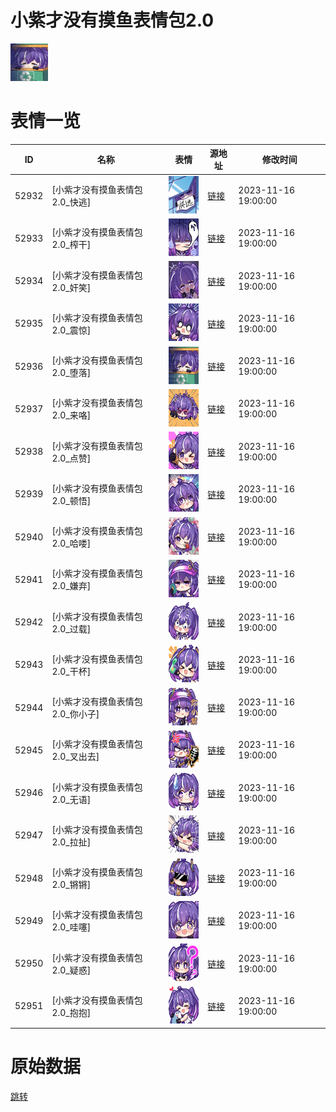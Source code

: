 # 小紫才没有摸鱼表情包2.0

<img src="./cover.png" height="60" alt="cover" />

# 表情一览

|ID|名称|表情|源地址|修改时间|
|----|----|----|----|----|
|52932|[小紫才没有摸鱼表情包2.0_快逃]|<img src="./pic/052932_%5B小紫才没有摸鱼表情包2.0_快逃%5D.png" height="60" alt="快逃"/>|[链接](https://i0.hdslb.com/bfs/garb/67b8488070734f7e26662141dc300d7b85e676f9.png)|2023-11-16 19:00:00|
|52933|[小紫才没有摸鱼表情包2.0_榨干]|<img src="./pic/052933_%5B小紫才没有摸鱼表情包2.0_榨干%5D.png" height="60" alt="榨干"/>|[链接](https://i0.hdslb.com/bfs/garb/a426e337eca7bee9d1fad0002d6b2f3e2e53a300.png)|2023-11-16 19:00:00|
|52934|[小紫才没有摸鱼表情包2.0_奸笑]|<img src="./pic/052934_%5B小紫才没有摸鱼表情包2.0_奸笑%5D.png" height="60" alt="奸笑"/>|[链接](https://i0.hdslb.com/bfs/garb/063c29831c598a905052e093f6bde795d262938b.png)|2023-11-16 19:00:00|
|52935|[小紫才没有摸鱼表情包2.0_震惊]|<img src="./pic/052935_%5B小紫才没有摸鱼表情包2.0_震惊%5D.png" height="60" alt="震惊"/>|[链接](https://i0.hdslb.com/bfs/garb/fb99c1a26509f3d0bef7e51a8f21047aa5f5da52.png)|2023-11-16 19:00:00|
|52936|[小紫才没有摸鱼表情包2.0_堕落]|<img src="./pic/052936_%5B小紫才没有摸鱼表情包2.0_堕落%5D.png" height="60" alt="堕落"/>|[链接](https://i0.hdslb.com/bfs/garb/7ec7a9de9328cab8a30fc677f896868af8d7b831.png)|2023-11-16 19:00:00|
|52937|[小紫才没有摸鱼表情包2.0_来咯]|<img src="./pic/052937_%5B小紫才没有摸鱼表情包2.0_来咯%5D.png" height="60" alt="来咯"/>|[链接](https://i0.hdslb.com/bfs/garb/eb39663a13e036469aa69330f48150947ef73ce0.png)|2023-11-16 19:00:00|
|52938|[小紫才没有摸鱼表情包2.0_点赞]|<img src="./pic/052938_%5B小紫才没有摸鱼表情包2.0_点赞%5D.png" height="60" alt="点赞"/>|[链接](https://i0.hdslb.com/bfs/garb/54591720bbcfd848b62efbe261d4f669ee80a5ab.png)|2023-11-16 19:00:00|
|52939|[小紫才没有摸鱼表情包2.0_顿悟]|<img src="./pic/052939_%5B小紫才没有摸鱼表情包2.0_顿悟%5D.png" height="60" alt="顿悟"/>|[链接](https://i0.hdslb.com/bfs/garb/877a919c0028cf974ccfb54894ee9cf499bc188f.png)|2023-11-16 19:00:00|
|52940|[小紫才没有摸鱼表情包2.0_哈喽]|<img src="./pic/052940_%5B小紫才没有摸鱼表情包2.0_哈喽%5D.png" height="60" alt="哈喽"/>|[链接](https://i0.hdslb.com/bfs/garb/653d32f9e279bd1de9382d38a157e5dfbf1d2d52.png)|2023-11-16 19:00:00|
|52941|[小紫才没有摸鱼表情包2.0_嫌弃]|<img src="./pic/052941_%5B小紫才没有摸鱼表情包2.0_嫌弃%5D.png" height="60" alt="嫌弃"/>|[链接](https://i0.hdslb.com/bfs/garb/edf98e95c1cdb2dc0493c0d8c7c3dd5de5aaef03.png)|2023-11-16 19:00:00|
|52942|[小紫才没有摸鱼表情包2.0_过载]|<img src="./pic/052942_%5B小紫才没有摸鱼表情包2.0_过载%5D.png" height="60" alt="过载"/>|[链接](https://i0.hdslb.com/bfs/garb/32bbde0241a4e11e787229b7b29b9ee6bbc6037a.png)|2023-11-16 19:00:00|
|52943|[小紫才没有摸鱼表情包2.0_干杯]|<img src="./pic/052943_%5B小紫才没有摸鱼表情包2.0_干杯%5D.png" height="60" alt="干杯"/>|[链接](https://i0.hdslb.com/bfs/garb/e396c58f8fef6bbe7b42e3cb8231143cc33330cb.png)|2023-11-16 19:00:00|
|52944|[小紫才没有摸鱼表情包2.0_你小子]|<img src="./pic/052944_%5B小紫才没有摸鱼表情包2.0_你小子%5D.png" height="60" alt="你小子"/>|[链接](https://i0.hdslb.com/bfs/garb/99d72dee626e6458b44b32def0e0d0eaf37fb79c.png)|2023-11-16 19:00:00|
|52945|[小紫才没有摸鱼表情包2.0_叉出去]|<img src="./pic/052945_%5B小紫才没有摸鱼表情包2.0_叉出去%5D.png" height="60" alt="叉出去"/>|[链接](https://i0.hdslb.com/bfs/garb/23a0b782547aaf598931a60e3a0b0019c5db7b38.png)|2023-11-16 19:00:00|
|52946|[小紫才没有摸鱼表情包2.0_无语]|<img src="./pic/052946_%5B小紫才没有摸鱼表情包2.0_无语%5D.png" height="60" alt="无语"/>|[链接](https://i0.hdslb.com/bfs/garb/39d21dbf93c75ec8eb6e23a2247fea189d32f64a.png)|2023-11-16 19:00:00|
|52947|[小紫才没有摸鱼表情包2.0_拉扯]|<img src="./pic/052947_%5B小紫才没有摸鱼表情包2.0_拉扯%5D.png" height="60" alt="拉扯"/>|[链接](https://i0.hdslb.com/bfs/garb/b51a77e497d6f2c18b160437022d7737c7c4024e.png)|2023-11-16 19:00:00|
|52948|[小紫才没有摸鱼表情包2.0_锵锵]|<img src="./pic/052948_%5B小紫才没有摸鱼表情包2.0_锵锵%5D.png" height="60" alt="锵锵"/>|[链接](https://i0.hdslb.com/bfs/garb/402f51ddaf50abb3ac240fba09331110a79b7d03.png)|2023-11-16 19:00:00|
|52949|[小紫才没有摸鱼表情包2.0_哇噻]|<img src="./pic/052949_%5B小紫才没有摸鱼表情包2.0_哇噻%5D.png" height="60" alt="哇噻"/>|[链接](https://i0.hdslb.com/bfs/garb/97e04b28c6507f84ce644d9d70d172f0096a8852.png)|2023-11-16 19:00:00|
|52950|[小紫才没有摸鱼表情包2.0_疑惑]|<img src="./pic/052950_%5B小紫才没有摸鱼表情包2.0_疑惑%5D.png" height="60" alt="疑惑"/>|[链接](https://i0.hdslb.com/bfs/garb/15a5a10b143a6791dc8c0b74b10dadc6a186b1a7.png)|2023-11-16 19:00:00|
|52951|[小紫才没有摸鱼表情包2.0_抱抱]|<img src="./pic/052951_%5B小紫才没有摸鱼表情包2.0_抱抱%5D.png" height="60" alt="抱抱"/>|[链接](https://i0.hdslb.com/bfs/garb/55d54a4116bada4a8a2fc35e1c554df734943bc0.png)|2023-11-16 19:00:00|

# 原始数据

[跳转](./raw.json)

